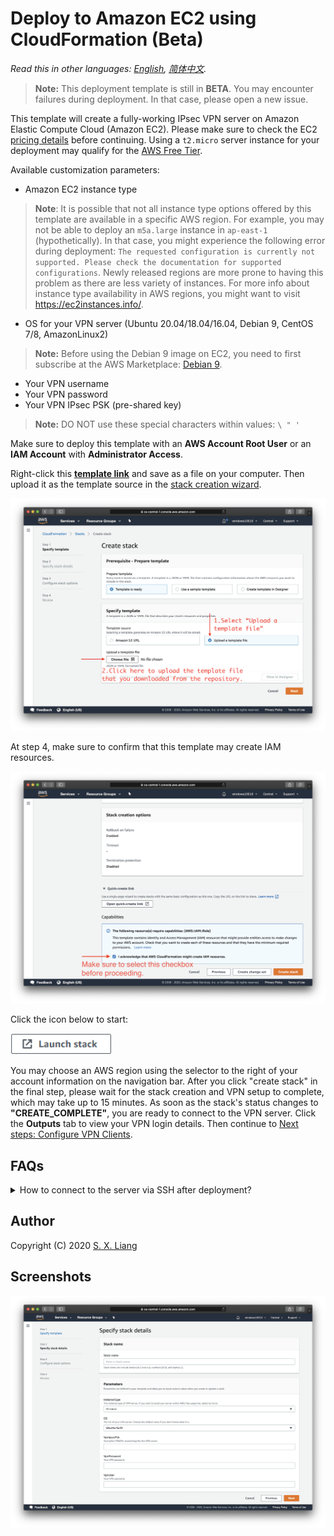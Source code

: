 # Deploy to Amazon EC2 using CloudFormation (Beta)

*Read this in other languages: [English](README.md), [简体中文](README-zh.md).*

> **Note:** This deployment template is still in **BETA**. You may encounter failures during deployment. In that case, please open a new issue.

This template will create a fully-working IPsec VPN server on Amazon Elastic Compute Cloud (Amazon EC2). Please make sure to check the EC2 [pricing details](https://aws.amazon.com/ec2/pricing/on-demand/) before continuing. Using a `t2.micro` server instance for your deployment may qualify for the [AWS Free Tier](https://aws.amazon.com/free/).

Available customization parameters:

- Amazon EC2 instance type
> **Note**: It is possible that not all instance type options offered by this template are available in a specific AWS region. For example, you may not be able to deploy an `m5a.large` instance in `ap-east-1` (hypothetically). In that case, you might experience the following error during deployment: `The requested configuration is currently not supported. Please check the documentation for supported configurations`. Newly released regions are more prone to having this problem as there are less variety of instances. For more info about instance type availability in AWS regions, you might want to visit https://ec2instances.info/.
- OS for your VPN server (Ubuntu 20.04/18.04/16.04, Debian 9, CentOS 7/8, AmazonLinux2)
> **Note:** Before using the Debian 9 image on EC2, you need to first subscribe at the AWS Marketplace: [Debian 9](https://aws.amazon.com/marketplace/pp/B073HW9SP3).
- Your VPN username
- Your VPN password
- Your VPN IPsec PSK (pre-shared key)

> **Note:** DO NOT use these special characters within values: `\ " '`

Make sure to deploy this template with an **AWS Account Root User** or an **IAM Account** with **Administrator Access**.

Right-click this [**template link**](https://raw.githubusercontent.com/hwdsl2/setup-ipsec-vpn/master/aws/cloudformation-template-ipsec) and save as a file on your computer. Then upload it as the template source in the [stack creation wizard](https://console.aws.amazon.com/cloudformation/home#/stacks/new).

![Upload the template](upload-the-template.png)

At step 4, make sure to confirm that this template may create IAM resources.

![Confirm IAM](confirm-iam.png)

Click the icon below to start:

<a href="https://console.aws.amazon.com/cloudformation/home#/stacks/new" target="_blank"><img src="cloudformation-launch-stack-button.png" alt="Launch stack" height="34px"></a>

You may choose an AWS region using the selector to the right of your account information on the navigation bar. After you click "create stack" in the final step, please wait for the stack creation and VPN setup to complete, which may take up to 15 minutes. As soon as the stack's status changes to **"CREATE_COMPLETE"**, you are ready to connect to the VPN server. Click the **Outputs** tab to view your VPN login details. Then continue to [Next steps: Configure VPN Clients](../README.md#next-steps).

## FAQs

<details>
<summary>
How to connect to the server via SSH after deployment?
</summary>

You need to know the username and the private key for your instance in order to login to it via SSH.

Each Linux server distribution on AWS has its own default login username, while password login is disabled since the use of private key, or "key pairs", is enforced. 

The following is a list of default usernames used by the distributions provided:
> **Reference**: https://docs.aws.amazon.com/AWSEC2/latest/UserGuide/connection-prereqs.html

| Distribution | Default Login Username |
| --- | --- |
| Ubuntu (`Ubuntu *.04`) |  `ubuntu` |
| Debian (`Debian 9` only) | `admin` |
| CentOS (`CenOS 7` and `CentOS 8`) | `centos` |
| AmazonLinux2 | `ec2-user` |

For the private key(aka "Key pair"), this template generates one for you during deployment, and it will be available as text under the **Outputs** tab after the stack is successfully created.

You will need to save the private key from the **Outputs** tab to a file on your computer, if you want to access the VPN server via SSH.

> **Note:** You may need to format the private key by replacing all spaces with newlines, before saving to a file. The file also needs to be set with [proper permission](https://docs.aws.amazon.com/AWSEC2/latest/UserGuide/connection-prereqs.html#connection-prereqs-private-key) before it can be used by SSH client.

![Show key](show-key.png)

To add proper permissions to your private key file, run the following command under the directory where the file is located:
```bash
sudo chmod 400 my-key-pair.pem
```

As a result, the command to login to your instance should look like:
```bash
$ ssh -i path/to/your/key.pem instance-username@instance-ip-address
```
</details>

## Author

Copyright (C) 2020 [S. X. Liang](https://github.com/scottpedia)

## Screenshots

![Specify parameters](specify-parameters.png)
